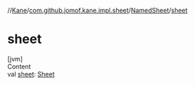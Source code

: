 //[Kane](../../index.md)/[com.github.jomof.kane.impl.sheet](../index.md)/[NamedSheet](index.md)/[sheet](sheet.md)



# sheet  
[jvm]  
Content  
val [sheet](sheet.md): [Sheet](../-sheet/index.md)  



